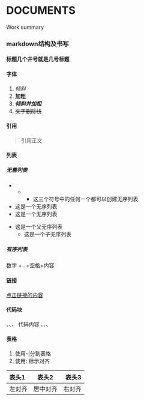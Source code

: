 # DOCUMENTS
Work summary
### markdown结构及书写
#### 标题几个井号就是几号标题
#### 字体
1. *倾斜*
2. **加粗**
3. ***倾斜并加粗***
4. ~~文字删除线~~
#### 引用
> 引用正文
#### 列表
##### 无需列表
* + - 这三个符号中的任何一个都可以创建无序列表
* 这是一个无序列表
* 这是一个无序列表

+ 这是一个父无序列表
  - 这是一个子无序列表
##### 有序列表
数字 + . +空格+内容

#### 链接
[]()
[点击链接的内容](链接的地址)

#### 代码块
、、、
代码内容
、、、

#### 表格
1. 使用-|分割表格
2. 使用: 标示对齐

表头1|表头2|表头3
:----|:-----:|-----:
左对齐|居中对齐|右对齐